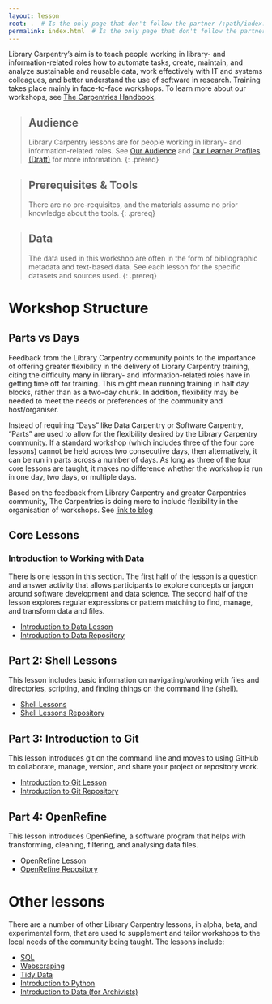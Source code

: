 ```yaml
---
layout: lesson
root: .  # Is the only page that don't follow the partner /:path/index.html
permalink: index.html  # Is the only page that don't follow the partner /:path/index.html
---
```


Library Carpentry’s aim is to teach people working in library- and information-related roles how to automate tasks, create, maintain, and analyze sustainable and reusable data, work effectively with IT and systems colleagues, and better understand the use of software in research. Training takes place mainly in face-to-face workshops. To learn more about our workshops, see [The Carpentries Handbook](https://docs.carpentries.org/).

> ## Audience
>
> Library Carpentry lessons are for people working in library- and information-related roles. See [Our Audience](https://librarycarpentry.org/audience/) and [Our Learner Profiles (Draft)](https://github.com/LibraryCarpentry/lc-overview/blob/gh-pages/files/learner-profiles.md) for more information.
{: .prereq}

> ## Prerequisites & Tools
>
> There are no pre-requisites, and the materials assume no prior knowledge about the tools.
{: .prereq}

> ## Data
> 
> The data used in this workshop are often in the form of bibliographic metadata and text-based data. See each lesson for the specific datasets and sources used.
{: .prereq}

# Workshop Structure

## Parts vs Days
Feedback from the Library Carpentry community points to the importance of offering greater flexibility in the delivery of Library Carpentry training, citing the difficulty many in library- and information-related roles have in getting time off for training. This might mean running training in half day blocks, rather than as a two-day chunk. In addition, flexibility may be needed to meet the needs or preferences of the community and host/organiser. 

Instead of requiring “Days” like Data Carpentry or Software Carpentry, “Parts” are used to allow for the flexibility desired by the Library Carpentry community. If a standard workshop (which includes three of the four core lessons) cannot be held across two consecutive days, then alternatively, it can be run in parts across a number of days. As long as three of the four core lessons are taught, it makes no difference whether the workshop is run in one day, two days, or multiple days.

Based on the feedback from Library Carpentry and greater Carpentries community, The Carpentries is doing more to include flexibility in the organisation of workshops. See [link to blog]()

## Core Lessons

### Introduction to Working with Data

There is one lesson in this section. The first half of the lesson is a question and answer activity that allows participants to explore concepts or jargon around software development and data science. The second half of the lesson explores regular expressions or pattern matching to find, manage, and transform data and files.

  * [Introduction to Data Lesson](https://librarycarpentry.github.io/lc-data-intro/)
  * [Introduction to Data Repository](https://github.com/LibraryCarpentry/lc-data-intro)

## Part 2: Shell Lessons

This lesson includes basic information on navigating/working with files and directories, scripting, and finding things on the command line (shell).

  * [Shell Lessons](https://librarycarpentry.github.io/lc-shell/)
  * [Shell Lessons Repository](https://github.com/LibraryCarpentry/lc-shell)

## Part 3: Introduction to Git

This lesson introduces git on the command line and moves to using GitHub to collaborate, manage, version, and share your project or repository work.

  * [Introduction to Git Lesson](https://librarycarpentry.github.io/lc-git/)
  * [Introduction to Git Repository](https://github.com/LibraryCarpentry/lc-git)

## Part 4: OpenRefine

This lesson introduces OpenRefine, a software program that helps with transforming, cleaning, filtering, and analysing data files.

  * [OpenRefine Lesson](https://librarycarpentry.github.io/lc-open-refine/)
  * [OpenRefine Repository](https://github.com/LibraryCarpentry/lc-open-refine)

# Other lessons

There are a number of other Library Carpentry lessons, in alpha, beta, and experimental form, that are used to supplement and tailor workshops to the local needs of the community being taught. The lessons include:

  * [SQL](https://librarycarpentry.github.io/lc-sql/)
  * [Webscraping](https://librarycarpentry.github.io/lc-webscraping/)
  * [Tidy Data](https://librarycarpentry.github.io/lc-spreadsheets/)
  * [Introduction to Python](https://librarycarpentry.github.io/lc-python-intro/)
  * [Introduction to Data (for Archivists)](https://librarycarpentry.github.io/lc-data-intro-archives/)
 
